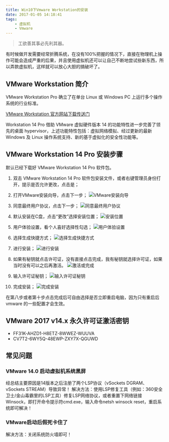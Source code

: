 ```yaml
---
title: Win10下Vmware Workstation的安装
date: 2017-01-05 14:18:41
tags: 
    - 虚拟机 
    - Vmware
---
```


> 工欲善其事必先利其器。

有时候做开发需要经常折腾系统，在没有100%把握的情况下，直接在物理机上操作可能会造成严重的后果，并且使用虚拟机还可以让自己不断地尝试些新东西，所以弄款虚拟机，这样就可以放心大胆的搞破坏了。

<!-- more -->

## VMware Workstation 简介

VMware Workstation Pro 确立了在单台 Linux 或 Windows PC 上运行多个操作系统的行业标准。

[VMware Workstation 官方网站下载传送门](https://www.vmware.com/cn/products/workstation-pro/workstation-pro-evaluation.html)

Workstation 14 Pro 借助 VMware 虚拟硬件版本 14 的功能特性进一步完善了领先的桌面 hypervisor，上述功能特性包括：虚拟网络模拟、经过更新的最新Windows 及 Linux 操作系统支持、新的基于虚拟化的安全性功能等。

## VMware Workstation 14 Pro 安装步骤

默认已经下载好 VMware Workstation 14 Pro 软件包。

1. 双击 VMware Workstation 14 Pro 软件包安装文件，或者右键管理员身份打开，提示是否允许更改，点击是；

2. 打开VMware安装向导，点击下一步；
![VMware安装向导](/img/201701/vm/vm1.png)

3. 同意最终用户协议，点击下一步；
![同意最终用户协议](/img/201701/vm/vm2.png)

4. 默认安装在C盘，点击“更改”选择安装位置；
![安装位置](/img/201701/vm/vm3.png)

5. 用户体验设置，看个人喜好选择性勾选；
![用户体验设置](/img/201701/vm/vm4.png)

6. 选择生成快捷方式；
![选择生成快捷方式](/img/201701/vm/vm5.png)

7. 进行安装；
![进行安装](/img/201701/vm/vm6.png)

8. 如果有秘钥就点击许可证，没有直接点击完成，我有秘钥就选择许可证，如果当时没有可以之后再激活。
![激活或完成](/img/201701/vm/vm7.png)

9. 输入许可证秘钥；
![输入许可证秘钥](/img/201701/vm/vm8.png)

10. 完成安装；
![完成安装](/img/201701/vm/vm9.png)

在第八步或者第十步点击完成后可自由选择是否立即重启电脑，因为只有重启后 vmware 的一些配置才会生效。


## VMware 2017 v14.x 永久许可证激活密钥

* FF31K-AHZD1-H8ETZ-8WWEZ-WUUVA
* CV7T2-6WY5Q-48EWP-ZXY7X-QGUWD

## 常见问题

### VMware 14.0 启动虚拟机系统黑屏
经总结主要原因是14版本之后注册了两个LSP协议（vSockets DGRAM、vSockets STREAM）导致异常！
解决方法：使用LSP修复工具（例如：360安全卫士/金山毒霸里的LSP工具）修复LSP网络协议，或者重置下网络链接Winsock，即打开命令提示符cmd.exe，输入命令netsh winsock reset，重启系统即可解决！

### VMware启动后假死卡住了
解决方法：关闭系统防火墙即可！






